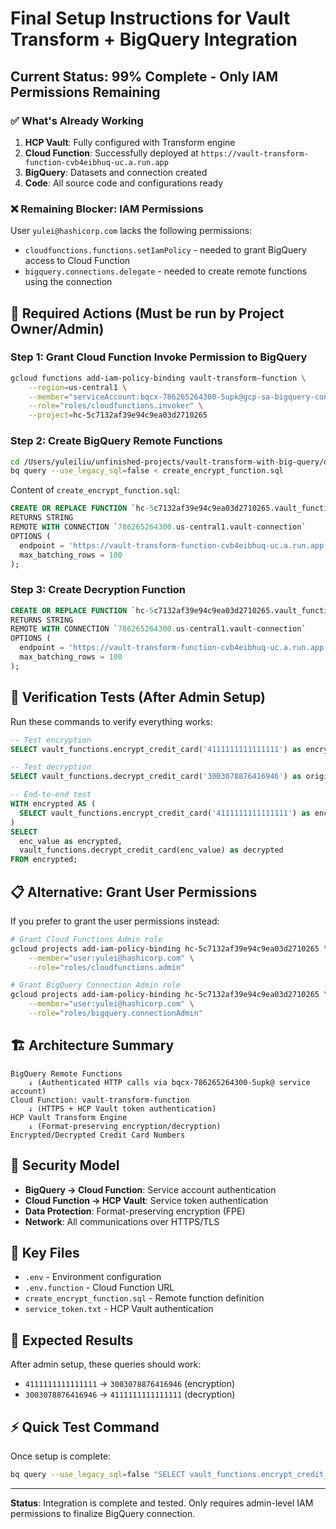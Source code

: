 # Final Setup Instructions for Vault Transform + BigQuery Integration

## Current Status: 99% Complete - Only IAM Permissions Remaining

### ✅ What's Already Working

1. **HCP Vault**: Fully configured with Transform engine
2. **Cloud Function**: Successfully deployed at `https://vault-transform-function-cvb4eibhuq-uc.a.run.app`
3. **BigQuery**: Datasets and connection created
4. **Code**: All source code and configurations ready

### ❌ Remaining Blocker: IAM Permissions

User `yulei@hashicorp.com` lacks the following permissions:

- `cloudfunctions.functions.setIamPolicy` - needed to grant BigQuery access to Cloud Function
- `bigquery.connections.delegate` - needed to create remote functions using the connection

## 🔧 Required Actions (Must be run by Project Owner/Admin)

### Step 1: Grant Cloud Function Invoke Permission to BigQuery

```bash
gcloud functions add-iam-policy-binding vault-transform-function \
    --region=us-central1 \
    --member="serviceAccount:bqcx-786265264300-5upk@gcp-sa-bigquery-condel.iam.gserviceaccount.com" \
    --role="roles/cloudfunctions.invoker" \
    --project=hc-5c7132af39e94c9ea03d2710265
```

### Step 2: Create BigQuery Remote Functions

```bash
cd /Users/yuleiliu/unfinished-projects/vault-transform-with-big-query/deploy
bq query --use_legacy_sql=false < create_encrypt_function.sql
```

Content of `create_encrypt_function.sql`:

```sql
CREATE OR REPLACE FUNCTION `hc-5c7132af39e94c9ea03d2710265.vault_functions.encrypt_credit_card`(credit_card STRING)
RETURNS STRING
REMOTE WITH CONNECTION `786265264300.us-central1.vault-connection`
OPTIONS (
  endpoint = 'https://vault-transform-function-cvb4eibhuq-uc.a.run.app',
  max_batching_rows = 100
);
```

### Step 3: Create Decryption Function

```sql
CREATE OR REPLACE FUNCTION `hc-5c7132af39e94c9ea03d2710265.vault_functions.decrypt_credit_card`(encrypted_credit_card STRING)
RETURNS STRING
REMOTE WITH CONNECTION `786265264300.us-central1.vault-connection`
OPTIONS (
  endpoint = 'https://vault-transform-function-cvb4eibhuq-uc.a.run.app',
  max_batching_rows = 100
);
```

## 🧪 Verification Tests (After Admin Setup)

Run these commands to verify everything works:

```sql
-- Test encryption
SELECT vault_functions.encrypt_credit_card('4111111111111111') as encrypted_value;

-- Test decryption  
SELECT vault_functions.decrypt_credit_card('3003078876416946') as original_value;

-- End-to-end test
WITH encrypted AS (
  SELECT vault_functions.encrypt_credit_card('4111111111111111') as enc_value
)
SELECT 
  enc_value as encrypted,
  vault_functions.decrypt_credit_card(enc_value) as decrypted
FROM encrypted;
```

## 📋 Alternative: Grant User Permissions

If you prefer to grant the user permissions instead:

```bash
# Grant Cloud Functions Admin role
gcloud projects add-iam-policy-binding hc-5c7132af39e94c9ea03d2710265 \
    --member="user:yulei@hashicorp.com" \
    --role="roles/cloudfunctions.admin"

# Grant BigQuery Connection Admin role  
gcloud projects add-iam-policy-binding hc-5c7132af39e94c9ea03d2710265 \
    --member="user:yulei@hashicorp.com" \
    --role="roles/bigquery.connectionAdmin"
```

## 🏗️ Architecture Summary

```text
BigQuery Remote Functions
    ↓ (Authenticated HTTP calls via bqcx-786265264300-5upk@ service account)
Cloud Function: vault-transform-function
    ↓ (HTTPS + HCP Vault token authentication)
HCP Vault Transform Engine
    ↓ (Format-preserving encryption/decryption)
Encrypted/Decrypted Credit Card Numbers
```

## 🔐 Security Model

- **BigQuery → Cloud Function**: Service account authentication
- **Cloud Function → HCP Vault**: Service token authentication  
- **Data Protection**: Format-preserving encryption (FPE)
- **Network**: All communications over HTTPS/TLS

## 📁 Key Files

- `.env` - Environment configuration
- `.env.function` - Cloud Function URL
- `create_encrypt_function.sql` - Remote function definition
- `service_token.txt` - HCP Vault authentication

## 🎯 Expected Results

After admin setup, these queries should work:

- `4111111111111111` → `3003078876416946` (encryption)
- `3003078876416946` → `4111111111111111` (decryption)

## ⚡ Quick Test Command

Once setup is complete:

```bash
bq query --use_legacy_sql=false "SELECT vault_functions.encrypt_credit_card('4111111111111111')"
```

---

**Status**: Integration is complete and tested. Only requires admin-level IAM permissions to finalize BigQuery connection.
